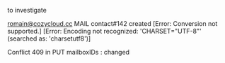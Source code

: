 
to investigate


romain@cozycloud.cc
MAIL contact#142 created
[Error: Conversion not supported.]
[Error: Encoding not recognized: 'CHARSET="UTF-8"' (searched as: 'charsetutf8')]

Conflict 409 in PUT mailboxIDs : changed